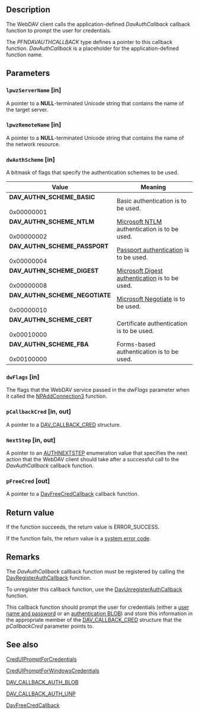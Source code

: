 ## Description

The WebDAV client calls the application-defined *DavAuthCallback* callback function to prompt the user for credentials.

The *PFNDAVAUTHCALLBACK* type defines a pointer to this callback function. *DavAuthCallback* is a placeholder for the application-defined function name.

## Parameters

### `lpwzServerName` [in]

A pointer to a **NULL**-terminated Unicode string that contains the name of the target server.

### `lpwzRemoteName` [in]

A pointer to a **NULL**-terminated Unicode string that contains the name of the network resource.

### `dwAuthScheme` [in]

A bitmask of flags that specify the authentication schemes to be used.

| Value | Meaning |
| --- | --- |
| **DAV_AUTHN_SCHEME_BASIC**<br><br>0x00000001 | Basic authentication is to be used. |
| **DAV_AUTHN_SCHEME_NTLM**<br><br>0x00000002 | [Microsoft NTLM](https://learn.microsoft.com/windows/desktop/SecAuthN/microsoft-ntlm) authentication is to be used. |
| **DAV_AUTHN_SCHEME_PASSPORT**<br><br>0x00000004 | [Passport authentication](https://learn.microsoft.com/windows/desktop/WinHttp/passport-authentication-in-winhttp) is to be used. |
| **DAV_AUTHN_SCHEME_DIGEST**<br><br>0x00000008 | [Microsoft Digest authentication](https://learn.microsoft.com/windows/desktop/SecAuthN/microsoft-digest-authentication) is to be used. |
| **DAV_AUTHN_SCHEME_NEGOTIATE**<br><br>0x00000010 | [Microsoft Negotiate](https://learn.microsoft.com/windows/desktop/SecAuthN/microsoft-negotiate) is to be used. |
| **DAV_AUTHN_SCHEME_CERT**<br><br>0x00010000 | Certificate authentication is to be used. |
| **DAV_AUTHN_SCHEME_FBA**<br><br>0x00100000 | Forms-based authentication is to be used. |

### `dwFlags` [in]

The flags that the WebDAV service passed in the *dwFlags* parameter when it called the [NPAddConnection3](https://learn.microsoft.com/windows/desktop/api/npapi/nf-npapi-npaddconnection3) function.

### `pCallbackCred` [in, out]

A pointer to a [DAV_CALLBACK_CRED](https://learn.microsoft.com/windows/desktop/api/davclnt/ns-davclnt-dav_callback_cred) structure.

### `NextStep` [in, out]

A pointer to an [AUTHNEXTSTEP](https://learn.microsoft.com/windows/desktop/api/davclnt/ne-davclnt-authnextstep) enumeration value that specifies the next action that the WebDAV client should take after a successful call to the *DavAuthCallback* callback function.

### `pFreeCred` [out]

A pointer to a [DavFreeCredCallback](https://learn.microsoft.com/windows/desktop/api/davclnt/nc-davclnt-pfndavauthcallback_freecred) callback function.

## Return value

If the function succeeds, the return value is ERROR_SUCCESS.

If the function fails, the return value is a [system error code](https://learn.microsoft.com/windows/desktop/Debug/system-error-codes).

## Remarks

The *DavAuthCallback* callback function must be registered by calling the [DavRegisterAuthCallback](https://learn.microsoft.com/windows/desktop/api/davclnt/nf-davclnt-davregisterauthcallback) function.

To unregister this callback function, use the [DavUnregisterAuthCallback](https://learn.microsoft.com/windows/desktop/api/davclnt/nf-davclnt-davunregisterauthcallback) function.

This callback function should prompt the user for credentials (either a [user name and password](https://learn.microsoft.com/windows/desktop/api/davclnt/ns-davclnt-dav_callback_auth_unp) or an [authentication BLOB](https://learn.microsoft.com/windows/desktop/api/davclnt/ns-davclnt-dav_callback_auth_blob)) and store this information in the appropriate member of the [DAV_CALLBACK_CRED](https://learn.microsoft.com/windows/desktop/api/davclnt/ns-davclnt-dav_callback_cred) structure that the *pCallbackCred* parameter points to.

## See also

[CredUIPromptForCredentials](https://learn.microsoft.com/windows/desktop/api/wincred/nf-wincred-creduipromptforcredentialsa)

[CredUIPromptForWindowsCredentials](https://learn.microsoft.com/windows/desktop/api/wincred/nf-wincred-creduipromptforwindowscredentialsa)

[DAV_CALLBACK_AUTH_BLOB](https://learn.microsoft.com/windows/desktop/api/davclnt/ns-davclnt-dav_callback_auth_blob)

[DAV_CALLBACK_AUTH_UNP](https://learn.microsoft.com/windows/desktop/api/davclnt/ns-davclnt-dav_callback_auth_unp)

[DavFreeCredCallback](https://learn.microsoft.com/windows/desktop/api/davclnt/nc-davclnt-pfndavauthcallback_freecred)
